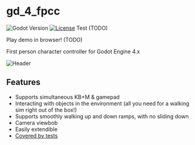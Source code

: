 # gd_4_fpcc
![Godot Version](https://img.shields.io/badge/godot-v4.0-blue)
[![License](https://img.shields.io/github/license/Lunkums/gd_4_fpcc)](https://github.com/Lunkums/gd_4_fpcc/blob/main/LICENSE.txt)
Test (TODO)

Play demo in browser! (TODO)

First person character controller for Godot Engine 4.x

![Header](img/header.png)

## Features

- Supports simultaneous KB+M & gamepad
- Interacting with objects in the environment (all you need for a walking sim right out of the box!)
- Supports smoothly walking up and down ramps, with no sliding down
- Camera viewbob
- Easily extendible
- [Covered by tests](test/)
